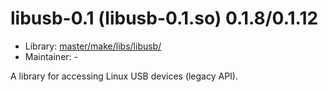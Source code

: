 # libusb-0.1 (libusb-0.1.so) 0.1.8/0.1.12
 - Library: [master/make/libs/libusb/](https://github.com/Freetz-NG/freetz-ng/tree/master/make/libs/libusb/)
 - Maintainer: -

A library for accessing Linux USB devices (legacy API).
